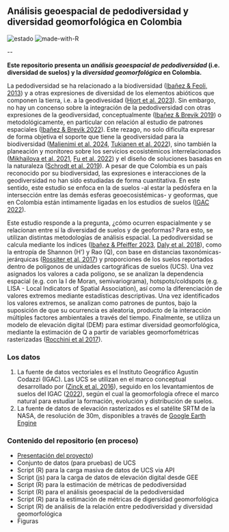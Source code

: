 ## Análisis geoespacial de pedodiversidad y diversidad geomorfológica en Colombia

![estado](https://img.shields.io/badge/estado-en_progreso-lightgrey&?style=for-the-badge&color=%23EEC900) ![made-with-R](https://img.shields.io/badge/R-276DC3?style=for-the-badge&logo=r&logoColor=white)

--

**Este repositorio presenta un *análisis geoespacial de pedodiversidad* (i.e. diversidad de suelos) y la *diversidad geomorfológica* en Colombia.**

La pedodiversidad se ha relacionado a la biodiversidad ([Ibañez & Feoli, 2013](https://acsess.onlinelibrary.wiley.com/doi/epdf/10.2136/vzj2012.0186)) y a otras expresiones de diversidad de los elementos abióticos que componen la tierra, i.e. a la geodivesidad ([Hjort et al. 2023](https://royalsocietypublishing.org/doi/10.1098/rsta.2023.0060)). Sin embargo, no hay un concenso sobre la integración de la pedodiversidad con otras expresiones de la geodiversidad, conceptualmente ([Ibañez & Brevik 2019](https://www.sciencedirect.com/science/article/abs/pii/S0341816219302528)) o metodológicamente, en particular con relación al estudio de patrones espaciales ([Ibañez & Brevik 2022](https://www.frontierspartnerships.org/journals/spanish-journal-of-soil-science/articles/10.3389/sjss.2022.10456/full)). Este rezago, no solo dificulta expresar de forma objetiva el soporte que tiene la geodiversidad para la biodiversidad ([Malienimi et al. 2024](https://onlinelibrary.wiley.com/doi/10.1111/ddi.13843), [Tukianen et al. 2022](https://www.lyellcollection.org/doi/full/10.1144/SP530-2022-107)), sino también la planeación y monitoreo sobre los servicios ecosistémicos interrelacionados ([Mikhailova et al. 2021](https://www.mdpi.com/2073-445X/10/3/288), [Fu et al. 2022](https://www.sciencedirect.com/science/article/abs/pii/S034181622200491X#:~:text=Pedodiversity%20can%20increase%20soil%20retention,indirect%20effects%20on%20ecosystem%20services.)) y el diseño de soluciones basadas en la naturaleza ([Schrodt et al. 2019](https://www.pnas.org/doi/10.1073/pnas.1911799116)). A pesar de que Colombia es un país reconocido por su biodiversidad, las expresiones e interacciones de la geodiversidad no han sido estudiadas de forma cuantitativa. En este sentido, este estudio se enfoca en la de suelos -al estar la pedósfera en la intersección entre las demás esferas geoecosistémicas- y geoformas, que en Colombia están intimamente ligadas en los estudios de suelos ([IGAC 2022](https://www.igac.gov.co/sites/default/files/listadomaestro/in-agr-pc02-05_elaboracion_de_cartografia_geomorfologica_0.pdf)).


Este estudio responde a la pregunta, ¿cómo ocurren espacialmente y se relacionan entre sí la diversidad de suelos y de geoformas? Para esto, se utilizan distintas metodologías de análisis espacial. La pedodiversidad se calcula mediante los índices ([Ibañez & Pfeiffer 2023](https://www.sciencedirect.com/science/article/abs/pii/B9780128229743000045?via%3Dihub), [Daly et al. 2018](https://www.mdpi.com/2227-7390/6/7/119)), como la entropía de Shannon (H') y Rao (Q), con base en distancias taxonómicas-jerárquicas ([Rossiter et al. 2017](https://www.sciencedirect.com/science/article/abs/pii/S0016706116303901)) y proporciones de los suelos reportados dentro de polígonos de unidades cartográficas de suelos (UCS). Una vez asignados los valores a cada polígono, se se analizan la dependencia espacial (e.g. con la I de Moran, semivariograma), hotspots/coldspots (e.g. LISA - Local Indicators of Spatial Association), así como la diferenciación de valores extremos mediante estadísticas descriptivas. Una vez identificados los valores extremos, se analizan como patrones de puntos, bajo la suposición de que su ocurrencia es aleatoria, producto de la interacción múltiples factores ambientales a través del tiempo. Finalmente, se utiliza un modelo de elevación digital (DEM)  para estimar diversidad geomorfológica, mediante la estimación de Q a partir de variables geomorfométricas rasterizadas ([Rocchini et al 2017](https://www.sciencedirect.com/science/article/abs/pii/S1470160X16304319)).   

### Los datos
1. La fuente de datos vectoriales es el Instituto Geográfico Agustin Codazzi (IGAC). Las UCS se utilizan en el marco conceptual desarrollado por ([Zinck et al. 2016](https://link.springer.com/book/10.1007/978-3-319-19159-1)), seguido en los levantamientos de suelos del IGAC 
([2022](https://www.igac.gov.co/sites/default/files/listadomaestro/in-agr-pc02-05_elaboracion_de_cartografia_geomorfologica_0.pdf)), según el cual la geomorfología ofrece el marco natural para estudiar la formación, evolución y distribución de suelos.
2. La fuente de datos de elevación rasterizados es el satélite SRTM de la NASA, de resolución de 30m, disponibles a través de [Google Earth Engine](https://developers.google.com/earth-engine/datasets/catalog/USGS_SRTMGL1_003?hl=es-419)

### Contenido del repositorio (en proceso)
- [Presentación del proyecto](https://cmguiob.github.io/pedodiv-colombia/Slides/Slides_Pedodiversidad-Colombia#/pedodiversidad-en-colombia))
- Conjunto de datos (para pruebas) de UCS
- Script (R) para la carga masiva de datos de UCS via API
- Script (js) para la carga de datos de elevación digital desde GEE
- Script (R) para la estimación de métricas de pedodiversidad 
- Script (R) para el análisis geoespacial de la pedodiversidad
- Script (R) para la estimación de métricas de digersidad geomorfológica
- Script (R) de análisis de la relación entre pedodiversidad y diversidad geomorfológica
- Figuras
